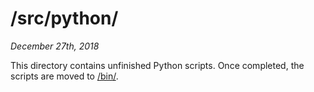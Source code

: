 # /src/python/
*December 27th, 2018*

This directory contains unfinished Python scripts. Once completed, the scripts are moved to [/bin/](/bin/).
